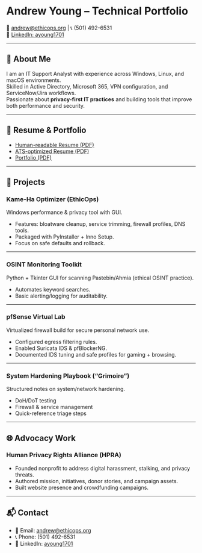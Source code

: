 # Andrew Young – Technical Portfolio

📧 andrew@ethicops.org | 📞 (501) 492-6531  
🔗 [LinkedIn: ayoung1701](https://linkedin.com/in/ayoung1701)  

---

## 👋 About Me
I am an IT Support Analyst with experience across Windows, Linux, and macOS environments.  
Skilled in Active Directory, Microsoft 365, VPN configuration, and ServiceNow/Jira workflows.  
Passionate about **privacy-first IT practices** and building tools that improve both performance and security.

---

## 📄 Resume & Portfolio
- [Human-readable Resume (PDF)](docs/Andrew_Young_Resume_Human.pdf)  
- [ATS-optimized Resume (PDF)](docs/Andrew_Young_Resume_ATS.pdf)  
- [Portfolio (PDF)](docs/Andrew_Young_Portfolio.pdf)  

---

## 🔹 Projects

### Kame-Ha Optimizer (EthicOps)
Windows performance & privacy tool with GUI.  
- Features: bloatware cleanup, service trimming, firewall profiles, DNS tools.  
- Packaged with PyInstaller + Inno Setup.  
- Focus on safe defaults and rollback.  

---

### OSINT Monitoring Toolkit
Python + Tkinter GUI for scanning Pastebin/Ahmia (ethical OSINT practice).  
- Automates keyword searches.  
- Basic alerting/logging for auditability.  

---

### pfSense Virtual Lab
Virtualized firewall build for secure personal network use.  
- Configured egress filtering rules.  
- Enabled Suricata IDS & pfBlockerNG.  
- Documented IDS tuning and safe profiles for gaming + browsing.  

---

### System Hardening Playbook (“Grimoire”)
Structured notes on system/network hardening.  
- DoH/DoT testing  
- Firewall & service management  
- Quick-reference triage steps  

---

## 🌐 Advocacy Work

### Human Privacy Rights Alliance (HPRA)
- Founded nonprofit to address digital harassment, stalking, and privacy threats.  
- Authored mission, initiatives, donor stories, and campaign assets.  
- Built website presence and crowdfunding campaigns.  

---

## 📬 Contact
- 📧 Email: andrew@ethicops.org  
- 📞 Phone: (501) 492-6531  
- 🔗 LinkedIn: [ayoung1701](https://linkedin.com/in/ayoung1701)
